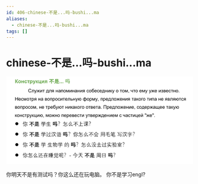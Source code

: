 ```yaml
---
id: 406-chinese-不是...吗-bushi...ma
aliases:
  - chinese-不是...吗-bushi...ma
tags: []
---
```


# chinese-不是...吗-bushi...ma

![25-03-25_13-18-47_561_25-03-25_13-18-47_856.png](assets/imgs/25-03-25_13-18-47_561_25-03-25_13-18-47_856.png)

你明天不是有测试吗？你这么还在玩电脑。
你不是学习engl?
